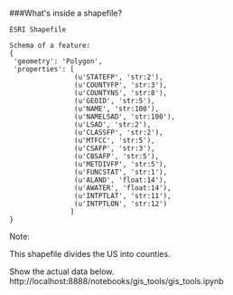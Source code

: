 ###What's inside a shapefile?

```
ESRI Shapefile  

Schema of a feature:
{
 'geometry': 'Polygon',
 'properties': [
                (u'STATEFP', 'str:2'),
                (u'COUNTYFP', 'str:3'),
                (u'COUNTYNS', 'str:8'),
                (u'GEOID', 'str:5'),
                (u'NAME', 'str:100'),
                (u'NAMELSAD', 'str:100'),
                (u'LSAD', 'str:2'),
                (u'CLASSFP', 'str:2'),
                (u'MTFCC', 'str:5'),
                (u'CSAFP', 'str:3'),
                (u'CBSAFP', 'str:5'),
                (u'METDIVFP', 'str:5'),
                (u'FUNCSTAT', 'str:1'),
                (u'ALAND', 'float:14'),
                (u'AWATER', 'float:14'),
                (u'INTPTLAT', 'str:11'),
                (u'INTPTLON', 'str:12')
               ]
}

```
Note:

This shapefile divides the US into counties.

Show the actual data below.
http://localhost:8888/notebooks/gis_tools/gis_tools.ipynb
